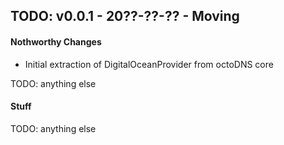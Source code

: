 ## TODO: v0.0.1 - 20??-??-?? - Moving

#### Nothworthy Changes

* Initial extraction of DigitalOceanProvider from octoDNS core

TODO: anything else

#### Stuff

TODO: anything else
